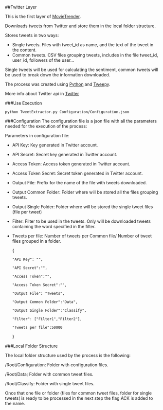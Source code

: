 ##Twitter Layer

This is the first layer of [MovieTrender](https://github.com/MovieTrender "MovieTrender").

Downloads tweets from Twitter and store them in the local folder structure.

Stores tweets in two ways:
- Single tweets. Files with tweet_id as name, and the text of the tweet in the         content.
- Common tweets. CSV files grouping tweets, includes in the file tweet_id, user_id,     followers of the user...

Single tweets will be used for calculating the sentiment, common tweets will be used to break down the information downloaded.


The process was created using [Python](https://www.python.org/ "Python") and [Tweepy](https://github.com/tweepy/tweepy "Tweepy").

More info about Twitter api in [Twitter](https://dev.twitter.com "Twitter")

###Use
Execution

	python TweetExtractor.py Configuration/Configuration.json

###Configuration
The configuration file is a json file with all the parameters needed for the execution of the process:

Parameters in configuration file:
- API Key: Key generated in Twitter account.
- API Secret: Secret key generated in Twitter account.
- Access Token: Access token generated in Twitter account.
- Access Token Secret: Secret token generated in Twitter account.
- Output File: Prefix for the name of the file with tweets downloaded.
- Output Common Folder: Folder where will be stored all the files grouping tweets.
- Output Single Folder: Folder where will be stored the single tweet files (file per   tweet)
- Filter: Filter to be used in the tweets. Only will be downloaded tweets containing   the word specified in the filter.
- Tweets per file: Number of tweets per Common file/ Number of tweet files grouped in   a folder. 


  {
  
      "API Key": "",
      
      "API Secret":"",
      
      "Access Token":"",
      
      "Access Token Secret":"",
      
      "Output File": "Tweets",
      
      "Output Common Folder":"Data",
      
      "Output Single Folder":"Classify",
      
      "Filter": ["Filter1","Filter2"],
      
      "Tweets per file":50000
  
  }


###Local Folder Structure

The local folder structure used by the process is the following:

/Root/Configuration:
	Folder with configuration files.

/Root/Data;
	Folder with common tweet files.

/Root/Classify:
	Folder with single tweet files.

Once that one file or folder (files for common tweet files, folder for single tweets( is ready to be processed in the next step the flag ACK is added to the name.
















